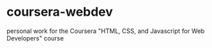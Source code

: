 # coursera-webdev
personal work for the Coursera "HTML, CSS, and Javascript for Web Developers" course
